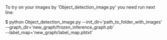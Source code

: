 To try on your images by 'Object_detection_image.py' you need run next line:

$ python Object_detection_image.py --init_dir='path_to_folder_with_images'\
				   --graph_dir='new_graph/frozen_inference_graph.pb'\
				   --label_map='new_graph/label_map.pbtxt'
